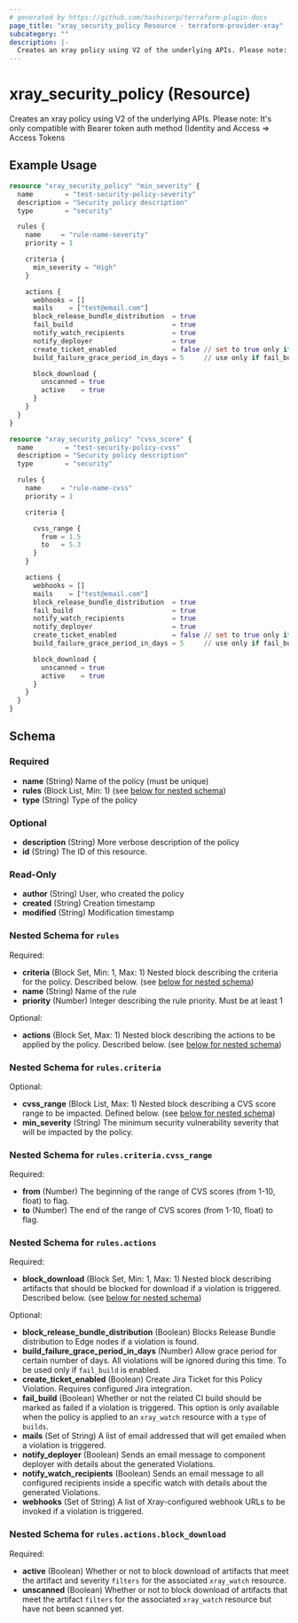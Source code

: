 ```yaml
---
# generated by https://github.com/hashicorp/terraform-plugin-docs
page_title: "xray_security_policy Resource - terraform-provider-xray"
subcategory: ""
description: |-
  Creates an xray policy using V2 of the underlying APIs. Please note: It's only compatible with Bearer token auth method (Identity and Access => Access Tokens
---
```


# xray_security_policy (Resource)

Creates an xray policy using V2 of the underlying APIs. Please note: It's only compatible with Bearer token auth method (Identity and Access => Access Tokens

## Example Usage

```terraform
resource "xray_security_policy" "min_severity" {
  name        = "test-security-policy-severity"
  description = "Security policy description"
  type        = "security"

  rules {
    name     = "rule-name-severity"
    priority = 1

    criteria {
      min_severity = "High"
    }

    actions {
      webhooks = []
      mails    = ["test@email.com"]
      block_release_bundle_distribution  = true
      fail_build                         = true
      notify_watch_recipients            = true
      notify_deployer                    = true
      create_ticket_enabled              = false // set to true only if Jira integration is enabled
      build_failure_grace_period_in_days = 5     // use only if fail_build is enabled

      block_download {
        unscanned = true
        active    = true
      }
    }
  }
}

resource "xray_security_policy" "cvss_score" {
  name        = "test-security-policy-cvss"
  description = "Security policy description"
  type        = "security"

  rules {
    name     = "rule-name-cvss"
    priority = 1

    criteria {

      cvss_range {
        from = 1.5
        to   = 5.3
      }
    }

    actions {
      webhooks = []
      mails    = ["test@email.com"]
      block_release_bundle_distribution  = true
      fail_build                         = true
      notify_watch_recipients            = true
      notify_deployer                    = true
      create_ticket_enabled              = false // set to true only if Jira integration is enabled
      build_failure_grace_period_in_days = 5     // use only if fail_build is enabled

      block_download {
        unscanned = true
        active    = true
      }
    }
  }
}
```

<!-- schema generated by tfplugindocs -->
## Schema

### Required

- **name** (String) Name of the policy (must be unique)
- **rules** (Block List, Min: 1) (see [below for nested schema](#nestedblock--rules))
- **type** (String) Type of the policy

### Optional

- **description** (String) More verbose description of the policy
- **id** (String) The ID of this resource.

### Read-Only

- **author** (String) User, who created the policy
- **created** (String) Creation timestamp
- **modified** (String) Modification timestamp

<a id="nestedblock--rules"></a>
### Nested Schema for `rules`

Required:

- **criteria** (Block Set, Min: 1, Max: 1) Nested block describing the criteria for the policy. Described below. (see [below for nested schema](#nestedblock--rules--criteria))
- **name** (String) Name of the rule
- **priority** (Number) Integer describing the rule priority. Must be at least 1

Optional:

- **actions** (Block Set, Max: 1) Nested block describing the actions to be applied by the policy. Described below. (see [below for nested schema](#nestedblock--rules--actions))

<a id="nestedblock--rules--criteria"></a>
### Nested Schema for `rules.criteria`

Optional:

- **cvss_range** (Block List, Max: 1) Nested block describing a CVS score range to be impacted. Defined below. (see [below for nested schema](#nestedblock--rules--criteria--cvss_range))
- **min_severity** (String) The minimum security vulnerability severity that will be impacted by the policy.

<a id="nestedblock--rules--criteria--cvss_range"></a>
### Nested Schema for `rules.criteria.cvss_range`

Required:

- **from** (Number) The beginning of the range of CVS scores (from 1-10, float) to flag.
- **to** (Number) The end of the range of CVS scores (from 1-10, float) to flag.



<a id="nestedblock--rules--actions"></a>
### Nested Schema for `rules.actions`

Required:

- **block_download** (Block Set, Min: 1, Max: 1) Nested block describing artifacts that should be blocked for download if a violation is triggered. Described below. (see [below for nested schema](#nestedblock--rules--actions--block_download))

Optional:

- **block_release_bundle_distribution** (Boolean) Blocks Release Bundle distribution to Edge nodes if a violation is found.
- **build_failure_grace_period_in_days** (Number) Allow grace period for certain number of days. All violations will be ignored during this time. To be used only if `fail_build` is enabled.
- **create_ticket_enabled** (Boolean) Create Jira Ticket for this Policy Violation. Requires configured Jira integration.
- **fail_build** (Boolean) Whether or not the related CI build should be marked as failed if a violation is triggered. This option is only available when the policy is applied to an `xray_watch` resource with a `type` of `builds`.
- **mails** (Set of String) A list of email addressed that will get emailed when a violation is triggered.
- **notify_deployer** (Boolean) Sends an email message to component deployer with details about the generated Violations.
- **notify_watch_recipients** (Boolean) Sends an email message to all configured recipients inside a specific watch with details about the generated Violations.
- **webhooks** (Set of String) A list of Xray-configured webhook URLs to be invoked if a violation is triggered.

<a id="nestedblock--rules--actions--block_download"></a>
### Nested Schema for `rules.actions.block_download`

Required:

- **active** (Boolean) Whether or not to block download of artifacts that meet the artifact and severity `filters` for the associated `xray_watch` resource.
- **unscanned** (Boolean) Whether or not to block download of artifacts that meet the artifact `filters` for the associated `xray_watch` resource but have not been scanned yet.


